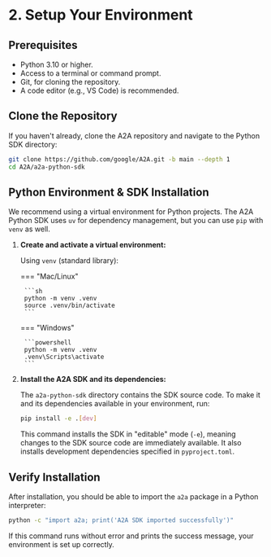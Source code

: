# 2. Setup Your Environment

## Prerequisites

- Python 3.10 or higher.
- Access to a terminal or command prompt.
- Git, for cloning the repository.
- A code editor (e.g., VS Code) is recommended.

## Clone the Repository

If you haven't already, clone the A2A repository and navigate to the Python SDK directory:

```bash
git clone https://github.com/google/A2A.git -b main --depth 1
cd A2A/a2a-python-sdk
```

## Python Environment & SDK Installation

We recommend using a virtual environment for Python projects. The A2A Python SDK uses `uv` for dependency management, but you can use `pip` with `venv` as well.

1. **Create and activate a virtual environment:**

    Using `venv` (standard library):

    === "Mac/Linux"

        ```sh
        python -m venv .venv
        source .venv/bin/activate
        ```

    === "Windows"

        ```powershell
        python -m venv .venv
        .venv\Scripts\activate
        ```

2. **Install the A2A SDK and its dependencies:**

    The `a2a-python-sdk` directory contains the SDK source code. To make it and its dependencies available in your environment, run:

    ```bash
    pip install -e .[dev]
    ```

    This command installs the SDK in "editable" mode (`-e`), meaning changes to the SDK source code are immediately available. It also installs development dependencies specified in `pyproject.toml`.

## Verify Installation

After installation, you should be able to import the `a2a` package in a Python interpreter:

```bash
python -c "import a2a; print('A2A SDK imported successfully')"
```

If this command runs without error and prints the success message, your environment is set up correctly.
